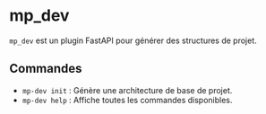 # mp_dev

`mp_dev` est un plugin FastAPI pour générer des structures de projet.

## Commandes

- `mp-dev init` : Génère une architecture de base de projet.
- `mp-dev help` : Affiche toutes les commandes disponibles.
